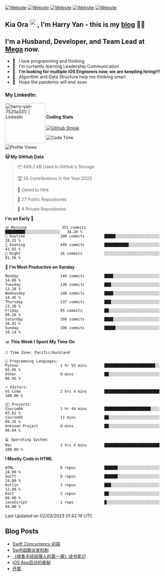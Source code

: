 [![Website](https://img.shields.io/badge/Swift-FA7343?style=for-the-badge&logo=swift&logoColor=white)](https://swift.org/blog/)
[![Website](https://img.shields.io/badge/Python-14354C?style=for-the-badge&logo=python&logoColor=white)](https://www.python.org/)
[![Website](https://img.shields.io/badge/Dart-0175C2?style=for-the-badge&logo=dart&logoColor=white)](https://dart.dev/tools/sdk)
[![Website](https://img.shields.io/badge/Kotlin-0095D5?&style=for-the-badge&logo=kotlin&logoColor=white)](https://developer.android.com/kotlin?gclid=CjwKCAjw1JeJBhB9EiwAV612yyBJK6NE-Iltekll2TQW2PnS4ijhe8gDua3nAh7o--FWFoWabiKBwxoCyfEQAvD_BwE&gclsrc=aw.ds)
[![Website](https://img.shields.io/badge/C%23-239120?style=for-the-badge&logo=c-sharp&logoColor=white)](https://docs.microsoft.com/en-us/dotnet/csharp/)

## Kia Ora <a href="https://harryyan.github.io"><img src="https://media.giphy.com/media/hvRJCLFzcasrR4ia7z/giphy.gif" width="25px"></a>,  I'm Harry Yan - this is my [blog] 👨‍💻

## I'm a Husband, Developer, and Team Lead at [Mega](https://mega.io/) now.

- 🔭 &nbsp; I love programming and thinking
- 🌱 &nbsp; I’m currently learning Leadership Communication
- 👯 &nbsp; **I’m looking for multiple iOS Engineers now, we are keepling hiring!!!**
- 👻 &nbsp; Algorithm and Data Structure help me thinking smart
- 👺 &nbsp; Hope the pandemic will end soon


### My LinkedIn:
[<img align="left" alt="harry-yan-7520a331/ | LinkedIn" width="130" src="https://img.shields.io/badge/LinkedIn-0077B5?style=for-the-badge&logo=linkedin&logoColor=white" />][linkedin]

<br />

#### Coding Stats
[![GitHub Streak](https://streak-stats.demolab.com?user=HarryYan&theme=dark)](https://git.io/streak-stats)

<!--START_SECTION:waka-->
![Code Time](http://img.shields.io/badge/Code%20Time-155%20hrs%2053%20mins-blue)

![Profile Views](http://img.shields.io/badge/Profile%20Views-0-blue)

**🐱 My GitHub Data** 

> 📦 649.2 kB Used in GitHub's Storage 
 > 
> 🏆 55 Contributions in the Year 2023
 > 
> 💼 Opted to Hire
 > 
> 📜 27 Public Repositories 
 > 
> 🔑 4 Private Repositories 
 > 
**I'm an Early 🐤** 

```text
🌞 Morning                351 commits         █████████░░░░░░░░░░░░░░░░   34.28 % 
🌆 Daytime                208 commits         █████░░░░░░░░░░░░░░░░░░░░   20.31 % 
🌃 Evening                449 commits         ███████████░░░░░░░░░░░░░░   43.85 % 
🌙 Night                  16 commits          ░░░░░░░░░░░░░░░░░░░░░░░░░   01.56 % 
```
📅 **I'm Most Productive on Sunday** 

```text
Monday                   144 commits         ████░░░░░░░░░░░░░░░░░░░░░   14.06 % 
Tuesday                  136 commits         ███░░░░░░░░░░░░░░░░░░░░░░   13.28 % 
Wednesday                148 commits         ████░░░░░░░░░░░░░░░░░░░░░   14.45 % 
Thursday                 137 commits         ███░░░░░░░░░░░░░░░░░░░░░░   13.38 % 
Friday                   95 commits          ██░░░░░░░░░░░░░░░░░░░░░░░   09.28 % 
Saturday                 168 commits         ████░░░░░░░░░░░░░░░░░░░░░   16.41 % 
Sunday                   196 commits         █████░░░░░░░░░░░░░░░░░░░░   19.14 % 
```


📊 **This Week I Spent My Time On** 

```text
🕑︎ Time Zone: Pacific/Auckland

💬 Programming Languages: 
Python                   1 hr 55 mins        ███████████████████████░░   93.05 % 
Other                    8 mins              ██░░░░░░░░░░░░░░░░░░░░░░░   06.95 % 

🔥 Editors: 
VS Code                  2 hrs 4 mins        █████████████████████████   100.00 % 

🐱‍💻 Projects: 
Course04                 1 hr 44 mins        █████████████████████░░░░   83.82 % 
Course03                 11 mins             ██░░░░░░░░░░░░░░░░░░░░░░░   09.35 % 
Unknown Project          8 mins              ██░░░░░░░░░░░░░░░░░░░░░░░   06.84 % 

💻 Operating System: 
Mac                      2 hrs 4 mins        █████████████████████████   100.00 % 
```

**I Mostly Code in HTML** 

```text
HTML                     6 repos             ██████░░░░░░░░░░░░░░░░░░░   24.00 % 
Swift                    6 repos             ██████░░░░░░░░░░░░░░░░░░░   24.00 % 
Kotlin                   3 repos             ███░░░░░░░░░░░░░░░░░░░░░░   12.00 % 
Dart                     2 repos             ██░░░░░░░░░░░░░░░░░░░░░░░   08.00 % 
JavaScript               1 repo              █░░░░░░░░░░░░░░░░░░░░░░░░   04.00 % 
```




 Last Updated on 02/03/2023 01:42:16 UTC
<!--END_SECTION:waka-->

## Blog Posts

<!-- BLOG-POST-LIST:START -->
- [Swift Concurrency 初探](https://harryyan.github.io/2021/11/21/Swift-Concurrency-%E5%88%9D%E6%8E%A2/)
- [Swift函数派发机制](https://harryyan.github.io/2021/08/27/Swift%E5%87%BD%E6%95%B0%E6%B4%BE%E5%8F%91%E6%9C%BA%E5%88%B6/)
- [《格鲁夫给经理人的第一课》读书笔记](https://harryyan.github.io/2020/07/23/%E6%A0%BC%E9%B2%81%E5%A4%AB%E7%BB%99%E7%BB%8F%E7%90%86%E4%BA%BA%E7%9A%84%E7%AC%AC%E4%B8%80%E8%AF%BE%E8%AF%BB%E4%B9%A6%E7%AC%94%E8%AE%B0/)
- [iOS App启动的奥秘](https://harryyan.github.io/2019/04/20/iOS%20App%E5%90%AF%E5%8A%A8%E7%9A%84%E5%A5%A5%E7%A7%98/)
- [开篇](https://harryyan.github.io/2019/04/19/%E5%BC%80%E7%AF%87%E5%AF%84%E8%AF%AD/)
<!-- BLOG-POST-LIST:END -->

[blog]: https://harryyan.github.io/
[linkedin]: https://linkedin.com/in/harry-yan-7520a331
